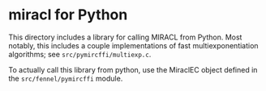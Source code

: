 # miracl for Python

This directory includes a library for calling MIRACL from Python. Most notably, this
includes a couple implementations of fast multiexponentiation algorithms; see
`src/pymircffi/multiexp.c`.

To actually call this library from python, use the MiraclEC object defined in
the `src/fennel/pymircffi` module.
